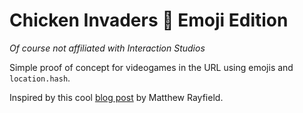 # Chicken Invaders 🐔 **Emoji Edition**
*Of course not affiliated with Interaction Studios*

Simple proof of concept for videogames in the URL using emojis and `location.hash`.

Inspired by this cool [blog post](https://matthewrayfield.com/articles/animating-urls-with-javascript-and-emojis/) by Matthew Rayfield.